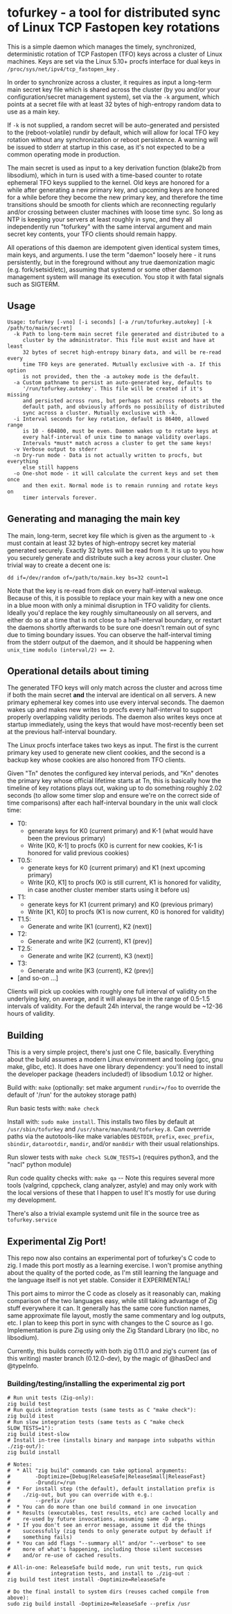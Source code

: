 # tofurkey - a tool for distributed sync of Linux TCP Fastopen key rotations

This is a simple daemon which manages the timely, synchronized,
deterministic rotation of TCP Fastopen (TFO) keys across a cluster of
Linux machines. Keys are set via the Linux 5.10+ procfs interface for
dual keys in `/proc/sys/net/ipv4/tcp_fastopen_key` .

In order to synchronize across a cluster, it requires as input a
long-term main secret key file which is shared across the cluster (by
you and/or your configuration/secret management system), set via the
`-k` argument, which points at a secret file with at least 32 bytes of
high-entropy random data to use as a main key.

If `-k` is not supplied, a random secret will be auto-generated and
persisted to the (reboot-volatile) rundir by default, which will allow
for local TFO key rotation without any synchronization or reboot
persistence. A warning will be issued to stderr at startup in this
case, as it's not expected to be a common operating mode in production.

The main secret is used as input to a key derivation function (blake2b
from libsodium), which in turn is used with a time-based counter to
rotate ephemeral TFO keys supplied to the kernel. Old keys are honored
for a while after generating a new primary key, and upcoming keys are
honored for a while before they become the new primary key, and
therefore the time transitions should be smooth for clients which are
reconnecting regularly and/or crossing between cluster machines with
loose time sync. So long as NTP is keeping your servers at least roughly
in sync, and they all independently run "tofurkey" with the same
interval argument and main secret key contents, your TFO clients should
remain happy.

All operations of this daemon are idempotent given identical system
times, main keys, and arguments. I use the term "daemon" loosely here -
it runs persistently, but in the foreground without any true
daemonization magic (e.g. fork/setsid/etc), assuming that systemd or
some other daemon management system will manage its execution. You stop
it with fatal signals such as SIGTERM.

## Usage

    Usage: tofurkey [-vno] [-i seconds] [-a /run/tofurkey.autokey] [-k /path/to/main/secret]
      -k Path to long-term main secret file generated and distributed to a
         cluster by the administrator. This file must exist and have at least
         32 bytes of secret high-entropy binary data, and will be re-read every
         time TFO keys are generated. Mutually exclusive with -a. If this option
         is not provided, then the -a autokey mode is the default.
      -a Custom pathname to persist an auto-generated key, defaults to
         '/run/tofurkey.autokey'. This file will be created if it's missing
         and persisted across runs, but perhaps not across reboots at the
         default path, and obviously affords no possibility of distributed
         sync across a cluster. Mutually exclusive with -k.
      -i Interval seconds for key rotation, default is 86400, allowed range
         is 10 - 604800, must be even. Daemon wakes up to rotate keys at
         every half-interval of unix time to manage validity overlaps.
         Intervals *must* match across a cluster to get the same keys!
      -v Verbose output to stderr
      -n Dry-run mode - Data is not actually written to procfs, but everything
         else still happens
      -o One-shot mode - it will calculate the current keys and set them once
         and then exit. Normal mode is to remain running and rotate keys on
         timer intervals forever.

## Generating and managing the main key

The main, long-term, secret key file which is given as the argument to
`-k` must contain at least 32 bytes of high-entropy secret key material
generated securely. Exactly 32 bytes will be read from it. It is up to
you how you securely generate and distribute such a key across your
cluster. One trivial way to create a decent one is:

    dd if=/dev/random of=/path/to/main.key bs=32 count=1

Note that the key is re-read from disk on every half-interval wakeup.
Because of this, it is possible to replace your main key with a new one
once in a blue moon with only a minimal disruption in TFO validity for
clients. Ideally you'd replace the key roughly simultaneously on all
servers, and either do so at a time that is not close to a half-interval
boundary, or restart the daemons shortly afterwards to be sure one
doesn't remain out of sync due to timing boundary issues. You can
observe the half-interval timing from the stderr output of the daemon,
and it should be happening when `unix_time modulo (interval/2) == 2`.

## Operational details about timing

The generated TFO keys will only match across the cluster and across
time if both the main secret **and** the interval are identical on all
servers. A new primary ephemeral key comes into use every interval
seconds. The daemon wakes up and makes new writes to procfs every
half-interval to support properly overlapping validity periods. The
daemon also writes keys once at startup immediately, using the keys that
would have most-recently been set at the previous half-interval
boundary.

The Linux procfs interface takes two keys as input. The first is the
current primary key used to generate new client cookies, and the second
is a backup key whose cookies are also honored from TFO clients.

Given "Tn" denotes the configured key interval periods, and "Kn" denotes
the primary key whose official lifetime starts at Tn, this is basically
how the timeline of key rotations plays out, waking up to do something
roughly 2.02 seconds (to allow some timer slop and ensure we're on the
correct side of time comparisons) after each half-interval boundary in
the unix wall clock time:

* T0:
  * generate keys for K0 (current primary) and K-1 (what would have been the previous primary)
  * Write [K0, K-1] to procfs (K0 is current for new cookies, K-1 is honored for valid previous cookies)
* T0.5:
  * generate keys for K0 (current primary) and K1 (next upcoming primary)
  * Write [K0, K1] to procfs (K0 is still current, K1 is honored for validity, in case another cluster member starts using it before us)
* T1:
  * generate keys for K1 (current primary) and K0 (previous primary)
  * Write [K1, K0] to procfs (K1 is now current, K0 is honored for validity)
* T1.5:
  * Generate and write [K1 (current), K2 (next)]
* T2:
  * Generate and write [K2 (current), K1 (prev)]
* T2.5:
  * Generate and write [K2 (current), K3 (next)]
* T3:
  * Generate and write [K3 (current), K2 (prev)]
* [and so-on ...]

Clients will pick up cookies with roughly one full interval of validity
on the underlying key, on average, and it will always be in the range of
0.5-1.5 intervals of validity. For the default 24h interval, the range
would be ~12-36 hours of validity.

## Building

This is a very simple project, there's just one C file, basically. Everything
about the build assumes a modern Linux environment and tooling (gcc, gnu make,
glibc, etc). It does have one library dependency: you'll need to install the
developer package (headers included!) of libsodium 1.0.12 or higher.

Build with: `make` (optionally: set make argument `rundir=/foo` to override the default of '/run' for the autokey storage path)

Run basic tests with: `make check`

Install with: `sudo make install`. This installs two files by default at `/usr/sbin/tofurkey` and `/usr/share/man/man8/tofurkey.8`. Can override paths via the autotools-like make variables `DESTDIR`, `prefix`, `exec_prefix`, `sbindir`, `datarootdir`, `mandir`, and/or `man8dir` with their usual relationships.

Run slower tests with `make check SLOW_TESTS=1` (requires python3, and the "nacl" python module)

Run code quality checks with: `make qa` -- Note this requires several more tools (valgrind, cppcheck, clang analyzer, astyle) and may only work with the local versions of these that I happen to use!  It's mostly for use during my development.

There's also a trivial example systemd unit file in the source tree as `tofurkey.service`

## Experimental Zig Port!

This repo now also contains an experimental port of tofurkey's C code to
zig. I made this port mostly as a learning exercise.  I won't promise
anything about the quality of the ported code, as I'm still learning the
language and the language itself is not yet stable. Consider it
EXPERIMENTAL!

This port aims to mirror the C code as closely as it reasonably can,
making comparison of the two languages easy, while still taking
advantage of Zig stuff everywhere it can.  It generally has the same
core function names, same approximate file layout, mostly the same
commentary and log outputs, etc.  I plan to keep this port in sync with
changes to the C source as I go. Implementation is pure Zig using only
the Zig Standard Library (no libc, no libsodium).

Currently, this builds correctly with both zig 0.11.0 and zig's current
(as of this writing) master branch (0.12.0-dev), by the magic of
@hasDecl and @typeInfo.

### Building/testing/installing the experimental zig port

    # Run unit tests (Zig-only):
    zig build test
    # Run quick integration tests (same tests as C "make check"):
    zig build itest
    # Run slow integration tests (same tests as C "make check SLOW_TESTS=1"):
    zig build itest-slow
    # Install in-tree (installs binary and manpage into subpaths within ./zig-out/):
    zig build install

    # Notes:
    #  * All "zig build" commands can take optional arguments:
    #        -Doptimize={Debug|ReleaseSafe|ReleaseSmall|ReleaseFast}
    #        -Drundir=/run
    #  * For install step (the default), default installation prefix is
    #    ./zig-out, but you can override with e.g.:
    #        --prefix /usr
    #  * You can do more than one build command in one invocation
    #  * Results (executables, test results, etc) are cached locally and
    #    re-used by future invocations, assuming same -D args.
    #  * If you don't see an error message, assume it did the things
    #    successfully (zig tends to only generate output by default if
    #    something fails)
    #  * You can add flags "--summary all" and/or "--verbose" to see
    #    more of what's happening, including those silent successes
    #    and/or re-use of cached results.

    # All-in-one: ReleaseSafe build mode, run unit tests, run quick
    #             integration tests, and install to ./zig-out :
    zig build test itest install -Doptimize=ReleaseSafe

    # Do the final install to system dirs (reuses cached compile from above):
    sudo zig build install -Doptimize=ReleaseSafe --prefix /usr
